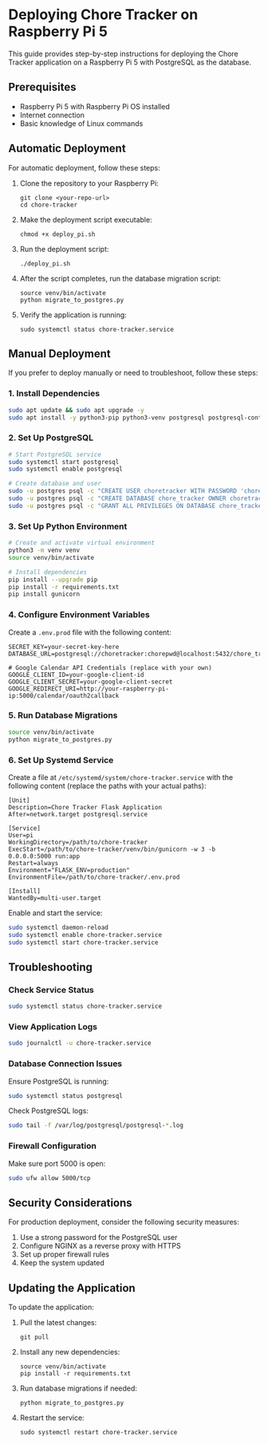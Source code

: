 # Deploying Chore Tracker on Raspberry Pi 5

This guide provides step-by-step instructions for deploying the Chore Tracker application on a Raspberry Pi 5 with PostgreSQL as the database.

## Prerequisites

- Raspberry Pi 5 with Raspberry Pi OS installed
- Internet connection
- Basic knowledge of Linux commands

## Automatic Deployment

For automatic deployment, follow these steps:

1. Clone the repository to your Raspberry Pi:
   ```
   git clone <your-repo-url>
   cd chore-tracker
   ```

2. Make the deployment script executable:
   ```
   chmod +x deploy_pi.sh
   ```

3. Run the deployment script:
   ```
   ./deploy_pi.sh
   ```

4. After the script completes, run the database migration script:
   ```
   source venv/bin/activate
   python migrate_to_postgres.py
   ```

5. Verify the application is running:
   ```
   sudo systemctl status chore-tracker.service
   ```

## Manual Deployment

If you prefer to deploy manually or need to troubleshoot, follow these steps:

### 1. Install Dependencies

```bash
sudo apt update && sudo apt upgrade -y
sudo apt install -y python3-pip python3-venv postgresql postgresql-contrib libpq-dev nginx
```

### 2. Set Up PostgreSQL

```bash
# Start PostgreSQL service
sudo systemctl start postgresql
sudo systemctl enable postgresql

# Create database and user
sudo -u postgres psql -c "CREATE USER choretracker WITH PASSWORD 'chorepwd';"
sudo -u postgres psql -c "CREATE DATABASE chore_tracker OWNER choretracker;"
sudo -u postgres psql -c "GRANT ALL PRIVILEGES ON DATABASE chore_tracker TO choretracker;"
```

### 3. Set Up Python Environment

```bash
# Create and activate virtual environment
python3 -m venv venv
source venv/bin/activate

# Install dependencies
pip install --upgrade pip
pip install -r requirements.txt
pip install gunicorn
```

### 4. Configure Environment Variables

Create a `.env.prod` file with the following content:

```
SECRET_KEY=your-secret-key-here
DATABASE_URL=postgresql://choretracker:chorepwd@localhost:5432/chore_tracker

# Google Calendar API Credentials (replace with your own)
GOOGLE_CLIENT_ID=your-google-client-id
GOOGLE_CLIENT_SECRET=your-google-client-secret
GOOGLE_REDIRECT_URI=http://your-raspberry-pi-ip:5000/calendar/oauth2callback
```

### 5. Run Database Migrations

```bash
source venv/bin/activate
python migrate_to_postgres.py
```

### 6. Set Up Systemd Service

Create a file at `/etc/systemd/system/chore-tracker.service` with the following content (replace the paths with your actual paths):

```
[Unit]
Description=Chore Tracker Flask Application
After=network.target postgresql.service

[Service]
User=pi
WorkingDirectory=/path/to/chore-tracker
ExecStart=/path/to/chore-tracker/venv/bin/gunicorn -w 3 -b 0.0.0.0:5000 run:app
Restart=always
Environment="FLASK_ENV=production"
EnvironmentFile=/path/to/chore-tracker/.env.prod

[Install]
WantedBy=multi-user.target
```

Enable and start the service:

```bash
sudo systemctl daemon-reload
sudo systemctl enable chore-tracker.service
sudo systemctl start chore-tracker.service
```

## Troubleshooting

### Check Service Status
```bash
sudo systemctl status chore-tracker.service
```

### View Application Logs
```bash
sudo journalctl -u chore-tracker.service
```

### Database Connection Issues
Ensure PostgreSQL is running:
```bash
sudo systemctl status postgresql
```

Check PostgreSQL logs:
```bash
sudo tail -f /var/log/postgresql/postgresql-*.log
```

### Firewall Configuration
Make sure port 5000 is open:
```bash
sudo ufw allow 5000/tcp
```

## Security Considerations

For production deployment, consider the following security measures:

1. Use a strong password for the PostgreSQL user
2. Configure NGINX as a reverse proxy with HTTPS
3. Set up proper firewall rules
4. Keep the system updated

## Updating the Application

To update the application:

1. Pull the latest changes:
   ```
   git pull
   ```

2. Install any new dependencies:
   ```
   source venv/bin/activate
   pip install -r requirements.txt
   ```

3. Run database migrations if needed:
   ```
   python migrate_to_postgres.py
   ```

4. Restart the service:
   ```
   sudo systemctl restart chore-tracker.service
   ``` 